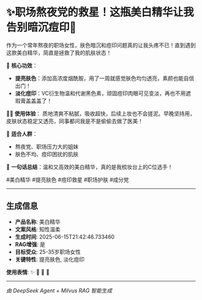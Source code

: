 # ✨职场熬夜党的救星！这瓶美白精华让我告别暗沉痘印💫

作为一个常年熬夜的职场女性，肤色暗沉和痘印问题真的让我头疼不已！直到遇到这款美白精华，简直是拯救了我的肌肤状态！

🌟 **核心功效**：
- **提亮肤色**：添加高浓度烟酰胺，用了一周就感觉肤色均匀透亮，素颜也能自信出门！
- **淡化痘印**：VC衍生物温和代谢黑色素，顽固痘印肉眼可见变淡，再也不用遮瑕膏盖盖盖了！

💆‍♀️ **使用体验**：
质地清爽不粘腻，吸收超快，后续上妆也不会搓泥。早晚坚持用，皮肤状态稳定又透亮，同事都问我是不是偷偷去做了医美！

🤍 **适合人群**：
- 熬夜党、职场压力大的姐妹
- 肤色不均、痘印困扰的肌肤

💖 **一句话总结**：温和又高效的美白精华，真的是我梳妆台上的C位选手！

#美白精华 #提亮肤色 #痘印救星 #职场护肤 #成分党

---

## 生成信息

- **产品名称**: 美白精华
- **文案风格**: 知性温柔
- **生成时间**: 2025-06-15T21:42:46.733460
- **RAG增强**: 是
- **目标受众**: 25-35岁职场女性
- **关键特性**: 提亮肤色, 淡化痘印

**使用表情**: ✨ 💫 🤍 🌟

---
*由 DeepSeek Agent + Milvus RAG 智能生成*